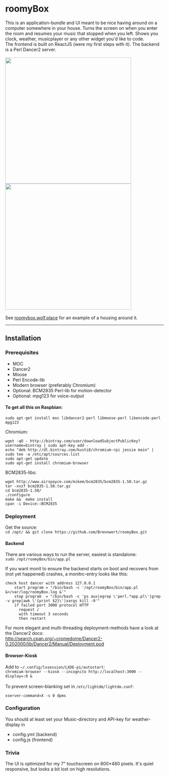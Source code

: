 # roomyBox
This is an application-bundle and UI meant to be nice having around on a computer somewhere in your house. Turns the screen on when you enter the room and resumes your music that stopped when you left. Shows you clock, weather, musicplayer or any other widget you'd like to code.<br>
The frontend is built on ReactJS (were my first steps with it). The backend is a Perl Dancer2 server.
<br><br>
<img src="http://roomybox.wolf.place/images/screenshots/screenshot1.png" width="400">
<img src="http://roomybox.wolf.place/images/screenshots/screenshot2.png" width="400">
<br><br>
See <a href="http://roomybox.wolf.place">roomybox.wolf.place</a> for an example of a housing around it.
<hr>

## Installation

### Prerequisites
* MOC
* Dancer2
* Moose
* Perl Encode-lib
* Modern browser (preferably Chromium)
* Optional: BCM2835 Perl-lib for motion-detector
* Optional: mpg123 for voice-output

#### To get all this on Raspbian:

`sudo apt-get install moc libdancer2-perl libmoose-perl libencode-perl mpg123`

Chromium:
```
wget -qO - http://bintray.com/user/downloadSubjectPublicKey?username=bintray | sudo apt-key add -
echo "deb http://dl.bintray.com/kusti8/chromium-rpi jessie main" | sudo tee -a /etc/apt/sources.list
sudo apt-get update
sudo apt-get install chromium-browser
```

BCM2835-libs:
```
wget http://www.airspayce.com/mikem/bcm2835/bcm2835-1.50.tar.gz
tar -xvzf bcm2835-1.50.tar.gz 
cd bcm2835-1.50/
./configure 
make &&  make install
cpan -i Device::BCM2835
```

### Deployment
Get the source:<br>
`cd /opt/ && git clone https://github.com/Brennwert/roomyBox.git`

#### Backend
There are various ways to run the server, easiest is standalone:<br>
`sudo /opt/roomyBox/bin/app.pl`

If you want monit to ensure the backend starts on boot and recovers from (not yet happened) crashes, a monitrc-entry looks like this:
```
check host dancer with address 127.0.0.1
    start program = "/bin/bash -c '/opt/roomyBox/bin/app.pl &>/var/log/roomyBox.log &'"
    stop program  = "/bin/bash -c 'ps aux|egrep \'perl.*app.pl\'|grep -v grep|awk \'{print $2}\'|xargs kill -9'"
    if failed port 3000 protocol HTTP
      request /
      with timeout 3 seconds
      then restart
```

For more elegant and multi-threading deployment-methods have a look at the Dancer2 docs:<br> http://search.cpan.org/~cromedome/Dancer2-0.202000/lib/Dancer2/Manual/Deployment.pod

#### Browser-Kiosk
Add to `~/.config/lxsession/LXDE-pi/autostart`:<br>
`chromium-browser --kiosk --incognito http://localhost:3000 --display=:0 &`
<br><br>
To prevent screen-blanking set in `/etc/lightdm/lightdm.conf`:
```
xserver-command=X -s 0 dpms
```

### Configuration
You should at least set your Music-directory and API-key for weather-display in
<ul>
<li>config.yml (backend)</li>
<li>config.js (frontend)</li>
</ul>

### Trivia
The UI is optimized for my 7" touchscreen on 800*480 pixels. It's quiet responsive, but looks a bit lost on high resolutions.
